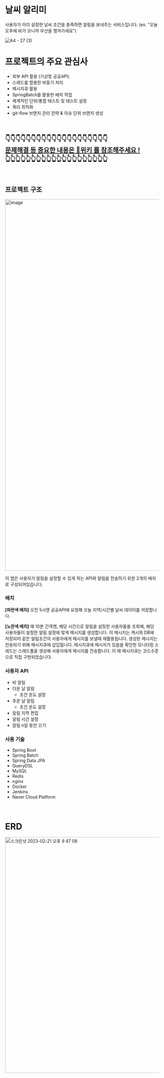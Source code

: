 # 날씨 알리미 
사용자가 미리 설정한 날씨 조건을 충족하면 알림을 보내주는 서비스입니다.
(ex. "오늘 오후에 비가 오니까 우산을 챙겨가세요")


![A4 - 27 (3)](https://user-images.githubusercontent.com/66104031/220347959-40b08fdf-b2f1-4962-9238-530c42558395.jpg)


# 프로젝트의 주요 관심사
- 외부 API 활용 (기상청 공공API)
- 스레드를 할용한 비동기 처리
- 메시지큐 활용
- SpringBatch를 활용한 배치 작업
- 체계적인 단위/통합 테스트 및 테스트 설정
- 쿼리 최적화
- git-flow 브랜치 관리 전략 & 이슈 단위 브랜치 생성

<br />

## 👇👇👇👇👇👇👇👇👇👇👇👇👇👇👇👇👇👇👇👇<br />[<U>문제해결 등 중요한 내용은 📓위키 를 참조해주세요 !</U>](https://github.com/leehyeonmin34/weather_reminder/wiki) <br />👆👆👆👆👆👆👆👆👆👆👆👆👆👆👆👆👆👆👆👆

<br />

## 프로젝트 구조
<img width="1213" alt="image" src="https://github.com/leehyeonmin34/dambae200/assets/66104031/f261a052-a325-4471-bb77-3916ce78acf9">

이 앱은 사용자가 알림을 설정할 수 있게 하는 API와 알림을 전송하기 위한 2개의 배치로 구성되어있습니다.

### 배치
**[파란색 배치]** 오전 5시엔 공공API에 요청해 오늘 지역/시간별 날씨 데이터를 저장합니다.

**[노란색 배치]** 매 10분 간격엔, 해당 시간으로 알림을 설정한 사용자들을 조회해, 해당 사용자들이 설정한 알림 설정에 맞게 메시지를 생성합니다. 이 메시지는 캐시와 DB에 저장되어 같은 알림조건의 사용자에게 메시지를 보낼때 재활용됩니다. 생성된 메시지는 전송되기 위해 메시지큐에 삽입됩니다.  메시지큐에 메시지가 있음을 확인한 모니터링 스레드는 스레드풀을 생성해 사용자에게 메시지를 전송합니다. 이 때 메시지큐는 코드수준으로 직접 구현되었습니다.

### 사용자 API
- 비 알림
- 더운 날 알림
  - 조건 온도 설정
- 추운 날 알림
  - 조건 온도 설정
- 알림 지역 편집
- 알림 시간 설정
- 알림 n일 동안 끄기

### 사용 기술
- Spring Boot 
- Spring Batch
- Spring Data JPA
- QueryDSL
- MySQL
- Redis
- nginx
- Docker
- Jenkins
- Naver Cloud Platform



<br />

# ERD
<img width="770" alt="스크린샷 2023-02-21 오후 9 47 08" src="https://user-images.githubusercontent.com/66104031/220348674-82093483-a0c7-48c2-baad-4dd5d24a41b3.png">

 
